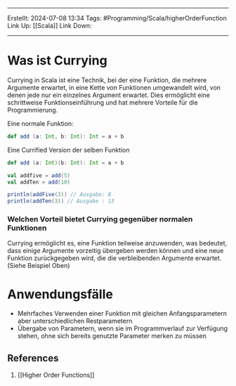 
--- 
Erstellt: 2024-07-08    13:34 
Tags: #Programming/Scala/higherOrderFunction 
Link Up: [[Scala]]
Link Down:

--- 
# Was ist Currying
Currying in Scala ist eine Technik, bei der eine Funktion, die mehrere Argumente erwartet, in eine Kette von Funktionen umgewandelt wird, von denen jede nur ein einzelnes Argument erwartet. Dies ermöglicht eine schrittweise Funktionseinführung und hat mehrere Vorteile für die Programmierung.

Eine normale Funktion:
```scala
def add (a: Int, b: Int): Int = a + b
```


Eine Currified Version der selben Funktion
```scala
def add (a: Int)(b: Int): Int = a + b

val addfive = add(5)
val addTen = add(10)

println(addFive(3)) // Ausgabe: 8
println(addTen(3)) // Ausgabe : 13
```

### Welchen Vorteil bietet Currying gegenüber normalen Funktionen
Currying ermöglicht es, eine Funktion teilweise anzuwenden, was bedeutet, dass einige Argumente vorzeitig übergeben werden können und eine neue Funktion zurückgegeben wird, die die verbleibenden Argumente erwartet. (Siehe Beispiel Oben)

# Anwendungsfälle
- Mehrfaches Verwenden einer Funktion mit gleichen Anfangsparametern aber unterschiedlichen Restparametern
- Übergabe von Parametern, wenn sie im Programmverlauf zur Verfügung stehen, ohne sich bereits genutzte Parameter merken zu müssen

## References
1. [[Higher Order Functions]]
